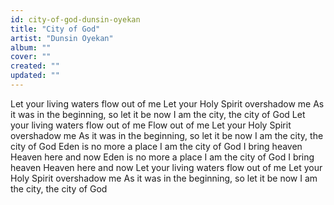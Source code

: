 ```yaml
---
id: city-of-god-dunsin-oyekan
title: "City of God"
artist: "Dunsin Oyekan"
album: ""
cover: ""
created: ""
updated: ""
---
```


Let your living waters flow out of me
Let your Holy Spirit overshadow me
As it was in the beginning, so let it be now
I am the city, the city of God
Let your living waters flow out of me
Flow out of me
Let your Holy Spirit overshadow me
As it was in the beginning, so let it be now
I am the city, the city of God
Eden is no more a place
I am the city of God
I bring heaven
Heaven here and now
Eden is no more a place
I am the city of God
I bring heaven
Heaven here and now
Let your living waters flow out of me
Let your Holy Spirit overshadow me
As it was in the beginning, so let it be now
I am the city, the city of God